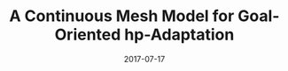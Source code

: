 ---
title: "A Continuous Mesh Model for Goal-Oriented hp-Adaptation"
collection: talks
type: "Talk"
permalink: /talks/2017-A-Continuous-Mesh-Model-for-Goal-Oriented-hp-Adaptation
date: 2017-07-17
venue: '14th U.S. National Congress on Computational Mechanics'
location: "Montreal, Canada"
---